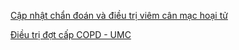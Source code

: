 [Cập nhật chẩn đoán và điều trị viêm cân mạc hoại tử](../C%E1%BA%ADp%20nh%E1%BA%ADt%20ch%E1%BA%A9n%20%C4%91o%C3%A1n%20v%C3%A0%20%C4%91i%E1%BB%81u%20tr%E1%BB%8B%20vi%C3%AAm%20c%C3%A2n%20m%E1%BA%A1c%20ho%E1%BA%A1i%20t%E1%BB%AD.md)

[Điều trị đợt cấp COPD - UMC](../%C4%90i%E1%BB%81u%20tr%E1%BB%8B%20%C4%91%E1%BB%A3t%20c%E1%BA%A5p%20COPD%20-%20UMC.md)